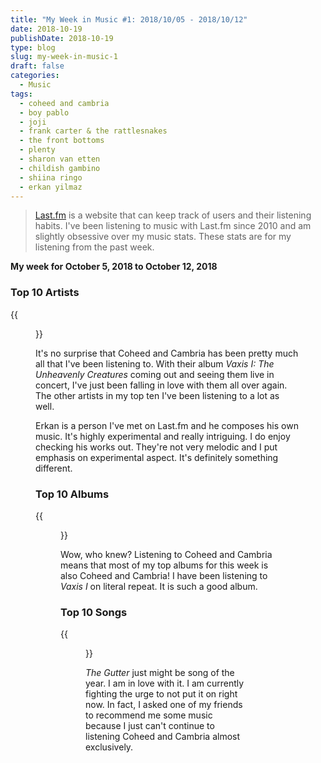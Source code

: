 ```yaml
---
title: "My Week in Music #1: 2018/10/05 - 2018/10/12"
date: 2018-10-19
publishDate: 2018-10-19
type: blog
slug: my-week-in-music-1
draft: false
categories:
  - Music
tags:
  - coheed and cambria
  - boy pablo
  - joji
  - frank carter & the rattlesnakes
  - the front bottoms
  - plenty
  - sharon van etten
  - childish gambino
  - shiina ringo
  - erkan yilmaz
---
```


> [Last.fm](https://last.fm/user/edelgrace) is a website that can keep track of users and their listening habits. I've been listening to music with Last.fm since 2010 and am slightly obsessive over my music stats. These stats are for my listening from the past week.

**My week for October 5, 2018 to October 12, 2018**

### Top 10 Artists

{{<figure src="https://res.cloudinary.com/dvozrk6m8/image/upload/v1539739752/artist_top_10_g4lzey.png" title="Top 10 Artists">}}

It's no surprise that Coheed and Cambria has been pretty much all that I've been listening to. With their album *Vaxis I: The Unheavenly Creatures* coming out and seeing them live in concert, I've just been falling in love with them all over again. The other artists in my top ten I've been listening to a lot as well.

Erkan is a person I've met on Last.fm and he composes his own music. It's highly experimental and really intriguing. I do enjoy checking his works out. They're not very melodic and I put emphasis on experimental aspect. It's definitely something different.

### Top 10 Albums

{{<figure src="https://res.cloudinary.com/dvozrk6m8/image/upload/v1539739753/album_top_10_cbsnna.png" title="Top 10 Albums">}}

Wow, who knew? Listening to Coheed and Cambria means that most of my top albums for this week is also Coheed and Cambria! I have been listening to *Vaxis I* on literal repeat. It is such a good album.

### Top 10 Songs

{{<figure src="https://res.cloudinary.com/dvozrk6m8/image/upload/v1539739752/song_top_10_ptkjia.png" title="Top 10 songs">}}

*The Gutter* just might be song of the year. I am in love with it. I am currently fighting the urge to not put it on right now. In fact, I asked one of my friends to recommend me some music because I just can't continue to listening Coheed and Cambria almost exclusively.
